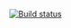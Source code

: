 [![Build status](https://ci.appveyor.com/api/projects/status/a6wy8ds7epqvbogd?svg=true)](https://ci.appveyor.com/project/KseniaShepherd/customizationci-oqnft)
